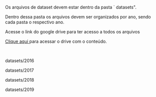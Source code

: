 <p> Os arquivos de dataset devem estar dentro da pasta ` datasets". </p>
<p>Dentro dessa pasta os arquivos devem ser organizados por ano, sendo cada pasta o respectivo ano. </p>
<p> Acesse o link do google drive para ter acesso a todos os arquivos </p>
<p><a href="https://drive.google.com/drive/folders/1M331ou33KU_QxBCLNuVsokzsAx3hULo_?usp=sharing"> Clique aqui </a> para acessar o drive com o conteúdo.</p></br>


<p>datasets/2016</p>
<p>datasets/2017</p>
<p>datasets/2018</p>
<p>datasets/2019</p>
